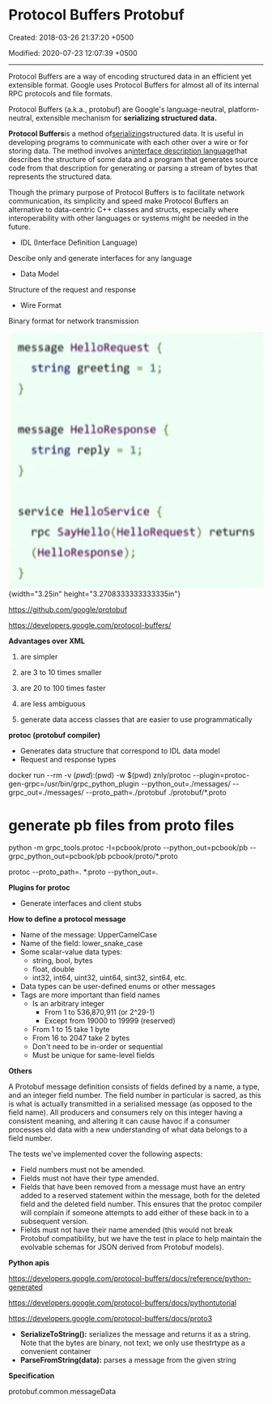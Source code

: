 # Protocol Buffers Protobuf

Created: 2018-03-26 21:37:20 +0500

Modified: 2020-07-23 12:07:39 +0500

---

Protocol Buffers are a way of encoding structured data in an efficient yet extensible format. Google uses Protocol Buffers for almost all of its internal RPC protocols and file formats.



Protocol Buffers (a.k.a., protobuf) are Google's language-neutral, platform-neutral, extensible mechanism for **serializing structured data.**



**Protocol Buffers**is a method of[serializing](https://en.wikipedia.org/wiki/Serialization)structured data. It is useful in developing programs to communicate with each other over a wire or for storing data. The method involves an[interface description language](https://en.wikipedia.org/wiki/Interface_description_language)that describes the structure of some data and a program that generates source code from that description for generating or parsing a stream of bytes that represents the structured data.



Though the primary purpose of Protocol Buffers is to facilitate network communication, its simplicity and speed make Protocol Buffers an alternative to data-centric C++ classes and structs, especially where interoperability with other languages or systems might be needed in the future.


-   IDL (Interface Definition Language)

Descibe only and generate interfaces for any language
-   Data Model

Structure of the request and response
-   Wire Format

Binary format for network transmission



![message HelloRequest { string greeting • 1; message HeiloResponse { string reply service HeiloService { rpc SayHeiio(HelloRequest) returns (HeiloResponse); ](media/Protocol-Buffers-Protobuf-image1.png){width="3.25in" height="3.2708333333333335in"}



<https://github.com/google/protobuf>

<https://developers.google.com/protocol-buffers/>



**Advantages over XML**

1.  are simpler

2.  are 3 to 10 times smaller

3.  are 20 to 100 times faster

4.  are less ambiguous

5.  generate data access classes that are easier to use programmatically



**protoc (protobuf compiler)**
-   Generates data structure that correspond to IDL data model
-   Request and response types



docker run --rm -v $(pwd):$(pwd) -w $(pwd) znly/protoc --plugin=protoc-gen-grpc=/usr/bin/grpc_python_plugin --python_out=./messages/ --grpc_out=./messages/ --proto_path=./protobuf ./protobuf/*.proto



# generate pb files from proto files

python -m grpc_tools.protoc -I=pcbook/proto --python_out=pcbook/pb --grpc_python_out=pcbook/pb pcbook/proto/*.proto



protoc --proto_path=. *.proto --python_out=.



**Plugins for protoc**
-   Generate interfaces and client stubs



**How to define a protocol message**
-   Name of the message: UpperCamelCase
-   Name of the field: lower_snake_case
-   Some scalar-value data types:
    -   string, bool, bytes
    -   float, double
    -   int32, int64, uint32, uint64, sint32, sint64, etc.
-   Data types can be user-defined enums or other messages
-   Tags are more important than field names
    -   Is an arbitrary integer
        -   From 1 to 536,870,911 (or 2^29-1)
        -   Except from 19000 to 19999 (reserved)
    -   From 1 to 15 take 1 byte
    -   From 16 to 2047 take 2 bytes
    -   Don't need to be in-order or sequential
    -   Must be unique for same-level fields



**Others**

A Protobuf message definition consists of fields defined by a name, a type, and an integer field number. The field number in particular is sacred, as this is what is actually transmitted in a serialised message (as opposed to the field name). All producers and consumers rely on this integer having a consistent meaning, and altering it can cause havoc if a consumer processes old data with a new understanding of what data belongs to a field number.



The tests we've implemented cover the following aspects:
-   Field numbers must not be amended.
-   Fields must not have their type amended.
-   Fields that have been removed from a message must have an entry added to a reserved statement within the message, both for the deleted field and the deleted field number. This ensures that the protoc compiler will complain if someone attempts to add either of these back in to a subsequent version.
-   Fields must not have their name amended (this would not break Protobuf compatibility, but we have the test in place to help maintain the evolvable schemas for JSON derived from Protobuf models).



**Python apis**

<https://developers.google.com/protocol-buffers/docs/reference/python-generated>

<https://developers.google.com/protocol-buffers/docs/pythontutorial>

<https://developers.google.com/protocol-buffers/docs/proto3>


-   **SerializeToString():** serializes the message and returns it as a string. Note that the bytes are binary, not text; we only use thestrtype as a convenient container
-   **ParseFromString(data):** parses a message from the given string



**Specification**

protobuf.common.messageData

